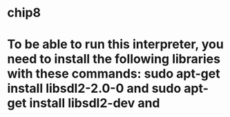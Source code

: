 # chip8
# To be able to run this interpreter, you need to install the following libraries with these commands: sudo apt-get install libsdl2-2.0-0 and sudo apt-get install libsdl2-dev and 
